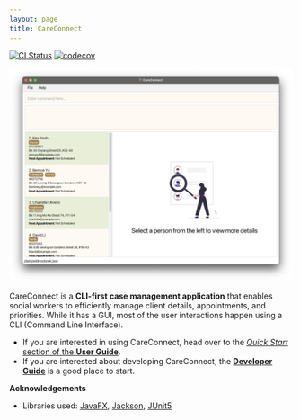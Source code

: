 ```yaml
---
layout: page
title: CareConnect
---
```


[![CI Status](https://github.com/se-edu/addressbook-level3/workflows/Java%20CI/badge.svg)](https://github.com/se-edu/addressbook-level3/actions)
[![codecov](https://codecov.io/gh/se-edu/addressbook-level3/branch/master/graph/badge.svg)](https://codecov.io/gh/se-edu/addressbook-level3)

![Ui](images/Ui.png)

CareConnect is a **CLI-first** **case management application** that enables social workers to efficiently manage client details, appointments, and priorities.
While it has a GUI, most of the user interactions happen using a CLI (Command Line Interface).

* If you are interested in using CareConnect, head over to the [_Quick Start_ section of the **User Guide**](UserGuide.html#quick-start).
* If you are interested about developing CareConnect, the [**Developer Guide**](DeveloperGuide.html) is a good place to start.


**Acknowledgements**

* Libraries used: [JavaFX](https://openjfx.io/), [Jackson](https://github.com/FasterXML/jackson), [JUnit5](https://github.com/junit-team/junit5)
